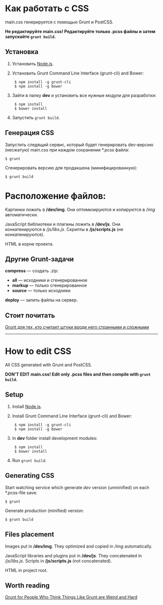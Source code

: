 # Как работать с CSS

main.css генерируется с помощью Grunt и PostCSS.

**Не редактируйте main.css! Редактируйте только .pcss файлы и затем запускайте `grunt build`.**

## Установка

1. Установить [Node.js](http://nodejs.org/).
2. Установить Grunt Command Line Interface (grunt-cli) and Bower:

        $ npm install -g grunt-cli
        $ npm install -g bower

3. Зайти в папку __dev__ и установить все нужные модули для разработки:

        $ npm install
        $ bower install

4. Запустить `grunt build`.

## Генерация CSS

Запустить следящий сервис, который будет генерировать dev-версию (несжатую) main.css при каждом сохранении *.pcss файла:

    $ grunt

Сгенерировать версию для продакшена (минифицированную):

    $ grunt build

# Расположение файлов:

Картинки ложить в **/dev/img**. Они оптимизируются и копируются в _/img_ автоматически.

JavaScript библиотеки и плагины ложить в **/dev/js**. Они конкатенируются в _/js/libs.js_. Скрипты в **/js/scripts.js** (не конкатенируются).

HTML в корне проекта.

## Другие Grunt-задачи

**compress** — создать .zip:

* **all** — исходники и сгенерированное
* **markup** — только сгенерированное
* **source** — только исходники

**deploy** — залить файлы на сервер.

## Стоит почитать

[Grunt для тех, кто считает штуки вроде него странными и сложными](http://frontender.info/grunt-is-not-weird-and-hard/)

----------

# How to edit CSS

All CSS generated with Grunt and PostCSS.

**DON'T EDIT main.css! Edit only .pcss files and then compile with `grunt build`.**

## Setup

1. Install [Node.js](http://nodejs.org/).
2. Install Grunt Command Line Interface (grunt-cli) and Bower:

        $ npm install -g grunt-cli
        $ npm install -g bower

3. In __dev__ folder install development modules:

        $ npm install
        $ bower install

4. Run `grunt build`.

## Generating CSS

Start watching service which generate _dev_ version (unminified) on each *.pcss-file save:

    $ grunt

Generate _production_ (minified) version:

    $ grunt build

## Files placement

Images put in **/dev/img**. They optimized and copied in _/img_ automatically.

JavaScript libraries and plugins put in **/dev/js**. They concatenated in _/js/libs.js_. Scripts in **/js/scripts.js** (not concatenated).

HTML in project root.

## Worth reading

[Grunt for People Who Think Things Like Grunt are Weird and Hard](http://24ways.org/2013/grunt-is-not-weird-and-hard/)
